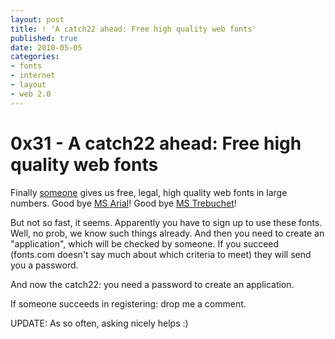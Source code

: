 ```yaml
---
layout: post
title: ! 'A catch22 ahead: Free high quality web fonts'
published: true
date: 2010-05-05
categories:
- fonts
- internet
- layout
- web 2.0
---
```

<h1>0x31 - A catch22 ahead: Free high quality web fonts</h1>

<p>Finally <a href="http://webfonts.fonts.com/">someone</a> gives us free, legal, high quality web fonts in large numbers. Good bye <a href="http://www.google.com/search?q=MS+Arial" target="_blank">MS Arial</a>! Good bye <a href="http://www.google.com/search?q=MS+Trebuchet" target="_blank">MS Trebuchet</a>!</p>

<p>But not so fast, it seems. Apparently you have to sign up to use these fonts. Well, no prob, we know such things already. And then you need to create an "application", which will be checked by someone. If you succeed (fonts.com doesn't say much about which criteria to meet) they will send you a password.</p>

<p>And now the catch22: you need a password to create an application.</p>

<p>If someone succeeds in registering: drop me a comment.</p>

<p>UPDATE: As so often, asking nicely helps :)</p>
